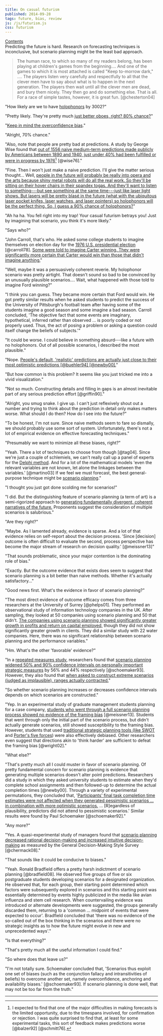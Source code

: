 ```yaml
---
title: On casual futurism
published: 2014-09-28
tags: future, bias, review
js: /js/futurism.js
css: futurism
---
```


<div id="graph-of-contents"><a href="#arg-map">Contents</a></div>

<div class="abstract">
Predicting the future is hard. Research on forecasting techniques is
inconclusive, but scenario planning might be the least bad approach.
</div>

<blockquote>
The human race, to which so many of my readers belong, has been playing at
children's games from the beginning.... And one of the games to which it is most
attached is called "Keep to-morrow dark," .... The players listen very carefully
and respectfully to all that the clever men have to say about what is to happen
in the next generation. The players then wait until all the clever men are dead,
and bury them nicely. They then go and do something else. That is all. For a
race of simple tastes, however, it is great fun. [@chesterton04]
</blockquote>

<div class="conversation">

"How likely are we to have [holophonors](https://theinfosphere.org/Holophonor)
by 3002?"

"Pretty likely. They're pretty much <a href="#arg-map" id="naive">just better
oboes, right? 80% chance?</a>"

"<a href="#arg-map" id="overconfident">Keep in mind the
[overconfidence bias](https://en.wikipedia.org/wiki/Overconfidence_effect).</a>"

"Alright, 70% chance."

"Also, note that people are pretty bad at predictions. A study by George Wise
found that <span class="noted"><span><a href="#arg-map" id="mediocre">out of
1556 naive medium-term predictions made publicly by Americans between 1890 and
1940, just under 40% had been fulfilled or were in progress by
1976</a></span></span>[^feedback] [@wise76]."

"Fine. Then I won't just make a naive prediction. I'll give the matter serious
thought... Well, <a href="#arg-map" id="single">people in the future will
probably be really into opera and the arts because shiny metal robots will do
all the real work. So they'll be sitting on their hover chairs in their spandex
togas. And they'll want to listen to something---but see something at the same
time---just like laser light shows. But lasers will be pretty blasé in the
future (what with the ubiquitous laser pocket knifes, laser watches, and laser
pointers) so holophonors will be the perfect thing. So, I guess a 90% chance of
holophonors?</a>"

"Ah ha ha. You fell right into my trap! Your casual futurism betrays you! Just
by imagining that scenario, you think it's more likely."

<!--more-->

"Says who?"

"John Carroll, that's who. He asked some college students to imagine themselves
on election day for the
[1976 U.S. presidential election](https://en.wikipedia.org/wiki/United_States_presidential_election,_1976)
[@carroll78]. <a href="#arg-map" id="moreLikely">Some were told to imagine
Carter winning. They were significantly more certain that Carter would win than
those that didn't imagine anything.</a>"

"Well, maybe it was a persuasively coherent reverie. My holophonor scenario was
pretty airtight. That doesn't sound so bad to be convinced by an unusually
plausible scenarios.... Wait, what happened with those told to imagine Ford
winning?"

"I think you can guess. They became more certain that Ford would win. He got
pretty similar results when he asked students to predict the success of the
University of Pittsburgh's football team after having some of the students
imagine a good season and some imagine a bad season. Carroll concluded, 'The
objective fact that some events are imaginary, hypothetical, inferred rather
than observed ... is poorly coded or not properly used. Thus, the act of posing
a problem or asking a question could itself change the beliefs of subjects.'"

"It could be worse. I could believe in something absurd---like a future with no
holophonors. Out of all possible scenarios, I described the most plausible."

"Nope. <a href="#arg-map" id="optimistic">People's default, 'realistic'
predictions are actually just close to their most optimistic predictions
[@buehler94] [@newby00].</a>"

"But how common is this problem? It seems like you just tricked me into a vivid
visualization."

"Not so much. Constructing details and filling in gaps is an almost inevitable
part of any serious prediction effort [@griffin90]."

"Alright, you smug snake. I give up. I can't just reflexively shout out a number
and trying to think about the prediction in detail only makes matters
worse. What should I do then? How do I see into the future?"

"To be honest, I'm not sure. Since naive methods seem to fare so dismally, we
should probably use some sort of system. Unfortunately, there's not a lot of
empirical evidence on effective forecasting techniques."

"Presumably we want to minimize all these biases, right?"

"Yeah. There a lot of techniques to choose from though [@tag04]. Since we're
just a couple of schlemiels, we can't really call up a panel of experts for the
[Delphi method](https://en.wikipedia.org/wiki/Delphi_method). And for a lot of
the mathematical models 'even the relevant variables are not known, let alone
the linkages between the variables.' [@martino03] If we feel we must forecast,
the best general-purpose technique might be
[scenario planning](https://en.wikipedia.org/wiki/Scenario_planning)."

"I thought you just got done scolding me for scenarios!"

"I did. But the distinguishing feature of scenario planning (a term of art) is a
semi-rigorized approach to <a href="#arg-map" id="multiple">generating
fundamentally divergent, coherent narratives of the future.</a> Proponents
suggest the consideration of multiple scenarios is salubrious."

"Are they right?"

"Maybe. As I lamented already, evidence is sparse. And a lot of that evidence
relies on self-report about the decision process. 'Since [decision] outcome is
often difficult to evaluate the second, process perspective has become the major
stream of research on decision quality.' [@meissner13]"

"That sounds problematic, since your major contention is the dominating role of
bias."

"Exactly. But the outcome evidence that exists does seem to suggest that
scenario planning is a bit better than naive methods. Whether it's actually
satisfactory..."

"Good news first. What's the evidence in favor of scenario planning?"

"The most direct evidence of outcome efficacy comes from three researchers at
the University of Surrey [@phelps01]. They performed an observational study of
information technology companies in the UK. After sampling, they looked at 50
companies using scenario planning and 50 that didn't. <a href="#arg-map"
id="outcomes">The companies using scenario planning showed significantly greater
growth in profits and return on capital employed,</a> though they did not show
significantly greater growth in clients. They did a similar study with 22 water
companies. Here, there was no significant relationship between scenario planning
and the performance variables."

"Hm. What's the other 'favorable' evidence?"

"In a
[repeated measures study](https://en.wikipedia.org/wiki/Repeated_measures_design),
researchers found that <a href="#arg-map" id="widened">scenario planning widened
50% and 90% confidence intervals on personally important strategic measures</a>
by 56% and 44% respectively [@schoemaker93]. However, they also found that <a
href="#arg-map" id="narrowed">when asked to construct extreme scenarios (judged
as implausible), ranges actually contracted.</a>"

"So whether scenario planning increases or decreases confidence intervals
depends on which scenarios are constructed."

"Yep. In an experimental study of graduate management students planning for a
case company, <a href="#arg-map" id="framing">students who went through a full
scenario planning process showed no evidence of the
[framing bias](https://en.wikipedia.org/wiki/Framing_effect_(psychology))</a>
[@meissner13]. Students that went through only the initial part of the scenario
process, but didn't actually generate scenarios, still showed susceptibility to
the framing bias. However, students that used <a href="#arg-map"
id="other">traditional strategic planning tools (like
[SWOT](https://en.wikipedia.org/wiki/SWOT_analysis) and
[Porter's five forces](https://en.wikipedia.org/wiki/Porter_five_forces_analysis))</a>
were also effectively debiased. Other researchers even suggest that directions
akin to 'think harder' are sufficient to defeat the framing bias [@wright02]."

"What else?"

"That's pretty much all I could muster in favor of scenario planning. Of pretty
fundamental concern for scenario planning is evidence that generating multiple
scenarios doesn't alter point predictions. Researchers did a study in which they
asked university students to estimate when they'd complete school assignments
and then followed-up to determine the actual completion times
[@newby00]. Through a variety of experimental permutations, they concluded that,
'<a href="#arg-map" id="pessimistic">Participants' final task completion time
estimates were not affected when they generated pessimistic scenarios ... in
combination with more optimistic scenarios.</a> ... [R]egardless of
plausibility, predictors did not attend to pessimistic scenarios.' Similar
results were found by Paul Schoemaker [@schoemaker92]."

"Any more?"

"Yes. A quasi-experimental study of managers found that <a href="#arg-map"
id="rational">scenario planning decreased rational decision-making and increased
intuitive decision-making</a> as measured by the General Decision-Making Style
Survey [@chermack08]."

"That sounds like it could be conducive to biases."

"Yeah. Ronald Bradfield offers a pretty harsh indictment of scenario planning
[@bradfield08]. He observed five groups of five or six postgraduate students
developing scenarios for a designated organization. He observed that, for each
group, their starting point determined which factors were subsequently explored
in scenarios and this starting point was essentially determined by events highly
publicized in the media like avian influenza and stem cell research. When
countervailing evidence was introduced or alternate developments were suggested,
the groups generally discarded them, returning to a 'common ... midpoint of
events that were expected to occur'. Bradfield concluded that 'there was no
evidence of the so-called out of the box thinking in the scenarios and there
were no strategic insights as to how the future might evolve in new and
unprecedented ways'."

"Is that everything?"

"That's pretty much all the useful information I could find."

"So where does that leave us?"

"I'm not totally sure. Schoemaker concluded that, 'Scenarios thus exploit one
set of biases (such as the conjunction fallacy and intransitivities of beliefs)
to overcome another set, namely overconfidence, anchoring and availability
biases.' [@schoemaker93]. If scenario planning is done well, that may not be too
far from the truth."

</div>

[^feedback]: I expected to find that one of the major difficulties in making
forecasts is the limited opportunity, due to the timespans involved, for
confirmation or rejection. I was quite surprised to find that, at least for some
experimental tasks, this sort of feedback makes predictions worse [@balzer92]
[@schmitt76].

<hr class="references">
